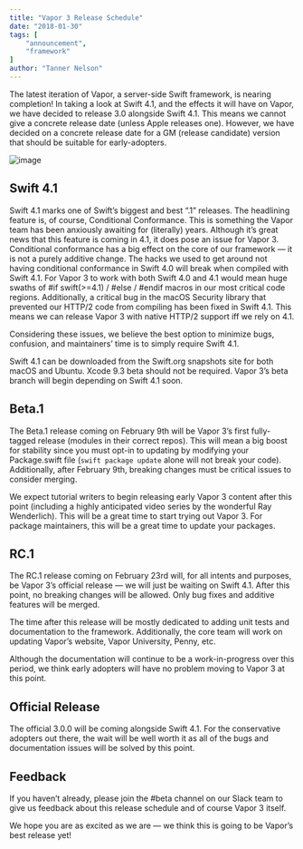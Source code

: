 ```yaml
---
title: "Vapor 3 Release Schedule"
date: "2018-01-30"
tags: [
    "announcement",
    "framework"
]
author: "Tanner Nelson"
---
```


The latest iteration of Vapor, a server-side Swift framework, is nearing completion! In taking a look at Swift 4.1, and the effects it will have on Vapor, we have decided to release 3.0 alongside Swift 4.1. This means we cannot give a concrete release date (unless Apple releases one). However, we have decided on a concrete release date for a GM (release candidate) version that should be suitable for early-adopters.

![image](/img/articles/vapor3-release-schedule.png)

## Swift 4.1

Swift 4.1 marks one of Swift’s biggest and best “.1” releases. The headlining feature is, of course, Conditional Conformance. This is something the Vapor team has been anxiously awaiting for (literally) years. Although it’s great news that this feature is coming in 4.1, it does pose an issue for Vapor 3. Conditional conformance has a big effect on the core of our framework — it is not a purely additive change. The hacks we used to get around not having conditional conformance in Swift 4.0 will break when compiled with Swift 4.1. For Vapor 3 to work with both Swift 4.0 and 4.1 would mean huge swaths of #if swift(>=4.1) / #else / #endif macros in our most critical code regions. Additionally, a critical bug in the macOS Security library that prevented our HTTP/2 code from compiling has been fixed in Swift 4.1. This means we can release Vapor 3 with native HTTP/2 support iff we rely on 4.1.

Considering these issues, we believe the best option to minimize bugs, confusion, and maintainers’ time is to simply require Swift 4.1.

Swift 4.1 can be downloaded from the Swift.org snapshots site for both macOS and Ubuntu. Xcode 9.3 beta should not be required. Vapor 3’s beta branch will begin depending on Swift 4.1 soon.

## Beta.1

The Beta.1 release coming on February 9th will be Vapor 3’s first fully-tagged release (modules in their correct repos). This will mean a big boost for stability since you must opt-in to updating by modifying your Package.swift file (`swift package update` alone will not break your code). Additionally, after February 9th, breaking changes must be critical issues to consider merging.

We expect tutorial writers to begin releasing early Vapor 3 content after this point (including a highly anticipated video series by the wonderful Ray Wenderlich). This will be a great time to start trying out Vapor 3. For package maintainers, this will be a great time to update your packages.

## RC.1

The RC.1 release coming on February 23rd will, for all intents and purposes, be Vapor 3’s official release — we will just be waiting on Swift 4.1. After this point, no breaking changes will be allowed. Only bug fixes and additive features will be merged.

The time after this release will be mostly dedicated to adding unit tests and documentation to the framework. Additionally, the core team will work on updating Vapor’s website, Vapor University, Penny, etc.

Although the documentation will continue to be a work-in-progress over this period, we think early adopters will have no problem moving to Vapor 3 at this point.

## Official Release

The official 3.0.0 will be coming alongside Swift 4.1. For the conservative adopters out there, the wait will be well worth it as all of the bugs and documentation issues will be solved by this point.

## Feedback

If you haven’t already, please join the #beta channel on our Slack team to give us feedback about this release schedule and of course Vapor 3 itself.

We hope you are as excited as we are — we think this is going to be Vapor’s best release yet!
